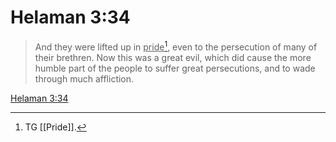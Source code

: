 # Helaman 3:34

> And they were lifted up in <u>pride</u>[^a], even to the persecution of many of their brethren. Now this was a great evil, which did cause the more humble part of the people to suffer great persecutions, and to wade through much affliction.

[Helaman 3:34](https://www.churchofjesuschrist.org/study/scriptures/bofm/hel/3?lang=eng&id=p34#p34)


[^a]: TG [[Pride]].
